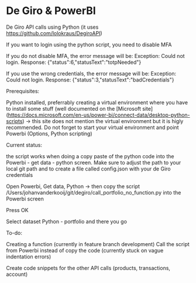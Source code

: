# De Giro & PowerBI
De Giro API calls using Python (it uses https://github.com/lolokraus/DegiroAPI)

If you want to login using the python script, you need to disable MFA

If you do not disable MFA, the error message will be: Exception: Could not login. Response: {"status":6,"statusText":"totpNeeded"}

If you use the wrong credentials, the error message will be: Exception: Could not login. Response: {"status":3,"statusText":"badCredentials"}

Prerequisites:

Python installed, preferrably creating a virtual environment where you have to install some stuff (well documented on the [Microsoft site] (https://docs.microsoft.com/en-us/power-bi/connect-data/desktop-python-scripts) -> this site does not mention the virtual environment but it is higly recommended.
Do not forget to start your virtual environment and point Powerbi (Options, Python scripting)


Current status:

the script works when doing a copy paste of the python code into the Powerbi - get data - python screen. Make sure to adjust the path to your local git path and to create a file called config.json with your de Giro credentials

Open Powerbi, Get data, Python -> then copy the script /Users/johanvanderkooij/git/degiro/call_portfolio_no_function.py into the Powerbi screen

Press OK

Select dataset Python - portfolio and there you go

To-do:

Creating a function (currently in feature branch development)
Call the script from Powerbi instead of copy the code (currently stuck on vague indentation errors)

Create code snippets for the other API calls (products, transactions, account)